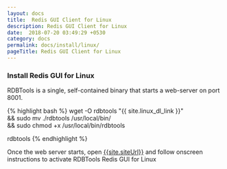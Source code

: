 ```yaml
---
layout: docs
title:  Redis GUI Client for Linux
description: Redis GUI Client for Linux
date:  2018-07-20 03:49:29 +0530
category: docs
permalink: docs/install/linux/
pageTitle: Redis GUI Client for Linux
---
```

### Install Redis GUI for Linux

RDBTools is a single, self-contained binary that starts a web-server on port 8001.

{% highlight bash %}
wget -O rdbtools "{{ site.linux_dl_link }}" \
    && sudo mv ./rdbtools /usr/local/bin/ \
    && sudo chmod +x /usr/local/bin/rdbtools

rdbtools
{% endhighlight %}

Once the web server starts, open [{{site.siteUrl}}]({{site.siteUrl}}) and follow onscreen instructions to activate RDBTools Redis GUI for Linux
